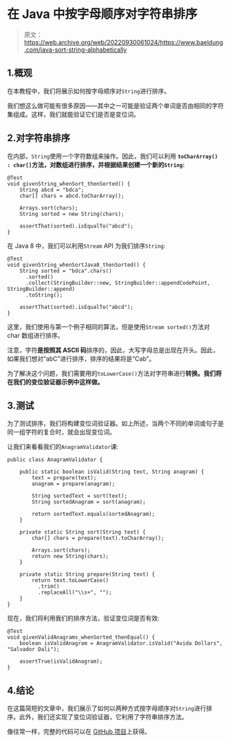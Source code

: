 # 在 Java 中按字母顺序对字符串排序

> 原文：<https://web.archive.org/web/20220930061024/https://www.baeldung.com/java-sort-string-alphabetically>

## 1.概观

在本教程中，我们将展示如何按字母顺序对`String`进行排序。

我们想这么做可能有很多原因——其中之一可能是验证两个单词是否由相同的字符集组成。这样，我们就能验证它们是否是变位词。

## 2.对字符串排序

在内部，`String`使用一个字符数组来操作。因此，我们可以利用 **`toCharArray() : char[]`方法，对数组进行排序，并根据结果创建一个新的`String`:**

```
@Test
void givenString_whenSort_thenSorted() {
    String abcd = "bdca";
    char[] chars = abcd.toCharArray();

    Arrays.sort(chars);
    String sorted = new String(chars);

    assertThat(sorted).isEqualTo("abcd");
}
```

在 Java 8 中，我们可以利用`Stream` API 为我们排序`String`:

```
@Test
void givenString_whenSortJava8_thenSorted() {
    String sorted = "bdca".chars()
      .sorted()
      .collect(StringBuilder::new, StringBuilder::appendCodePoint, StringBuilder::append)
      .toString();

    assertThat(sorted).isEqualTo("abcd");
}
```

这里，我们使用与第一个例子相同的算法，但是使用`Stream sorted()`方法对 char 数组进行排序。

注意，字符**是按照其 ASCII 码**排序的，因此，大写字母总是出现在开头。因此，如果我们想对“abC”进行排序，排序的结果将是“Cab”。

为了解决这个问题，我们需要用的`toLowerCase()`方法对字符串进行**转换。我们将在我们的变位验证器示例中这样做。**

## 3.测试

为了测试排序，我们将构建变位词验证器。如上所述，当两个不同的单词或句子是同一组字符的复合时，就会出现变位词。

让我们来看看我们的`AnagramValidator`课:

```
public class AnagramValidator {

    public static boolean isValid(String text, String anagram) {
        text = prepare(text);
        anagram = prepare(anagram);

        String sortedText = sort(text);
        String sortedAnagram = sort(anagram);

        return sortedText.equals(sortedAnagram);
    }

    private static String sort(String text) {
        char[] chars = prepare(text).toCharArray();

        Arrays.sort(chars);
        return new String(chars);
    }

    private static String prepare(String text) {
        return text.toLowerCase()
          .trim()
          .replaceAll("\\s+", "");
    }
}
```

现在，我们将利用我们的排序方法，验证变位词是否有效:

```
@Test
void givenValidAnagrams_whenSorted_thenEqual() {
    boolean isValidAnagram = AnagramValidator.isValid("Avida Dollars", "Salvador Dali");

    assertTrue(isValidAnagram);
}
```

## 4.结论

在这篇简短的文章中，我们展示了如何以两种方式按字母顺序对`String`进行排序。此外，我们还实现了变位词验证器，它利用了字符串排序方法。

像往常一样，完整的代码可以在 [GitHub 项目](https://web.archive.org/web/20221208143926/https://github.com/eugenp/tutorials/tree/master/algorithms-modules/algorithms-sorting-2)上获得。